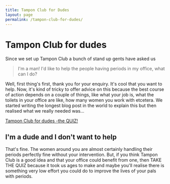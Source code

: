 ```yaml
---
title: Tampon Club for Dudes
layout: page
permalink: /tampon-club-for-dudes/
---
```

# Tampon Club for dudes

Since we set up Tampon Club a bunch of stand up gents have asked us

> I'm a man! I'd like to help the people having periods in my office, what can I do?

Well, first thing's first, thank you for your enquiry. It's cool that you want to help. Now, it's kind of tricky to offer advice on this because the best course of action depends on a couple of things, like what your job is, what the toilets in your office are like, how many women you work with etcetera. We started writing the longest blog post in the world to explain this but then realised what we really needed was...

[Tampon Club for dudes -the QUIZ!](/quiz/take-the-quiz)

## I'm a dude and I don't want to help

That's fine. The women around you are almost certainly handling their periods perfectly fine without your intervention. But, if you think Tampon Club is a good idea and that your office could benefit from one, then TAKE THE QUIZ because it took us ages to make and maybe you'll realise there is something very low effort you could do to improve the lives of your pals with periods.
